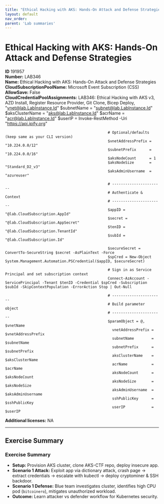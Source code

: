 ```yaml
---
title: "Ethical Hacking with AKS: Hands-On Attack and Defense Strategies"
layout: default
nav_order:
parent: 'Lab summaries'
---
```


# Ethical Hacking with AKS: Hands-On Attack and Defense Strategies

**ID** 191957  
**Number:** LAB346  
**Name:** Ethical Hacking with AKS: Hands-On Attack and Defense Strategies
**CloudSubscriptionPoolName:** Microsoft Event Subscription (CSS)  
**AllowSave:** False  
**CloudCredentialPoolAssignments:** LAB346: Ethical Hacking with AKS v3, AZD Install, Register Resource Provider, Git Clone, Bicep Deploy, "vnet@lab.LabInstance.Id"
                                                   $subnetName        = "subnet@lab.LabInstance.Id"
                                                   $aksClusterName    = "aks@lab.LabInstance.Id"
                                                   $acrName           = "acr@lab.LabInstance.Id"
                                                   $userIP            = Invoke-RestMethod -Uri "https://api.ipify.org"
                                                   
                                                   # Optional/defaults (keep same as your CLI version)
                                                   $vnetAddressPrefix = "10.224.0.0/12"
                                                   $subnetPrefix      = "10.224.0.0/16"
                                                   $aksNodeCount      = 1
                                                   $aksNodeSize       = "Standard_D2_v3"
                                                   $aksAdminUsername  = "azureuser"
                                                   
                                                   # -----------------------
                                                   # Authenticate & Context
                                                   # -----------------------
                                                   $appID = "@lab.CloudSubscription.AppId"
                                                   $secret = "@lab.CloudSubscription.AppSecret"
                                                   $tenID = "@lab.CloudSubscription.TenantId"
                                                   $subId = "@lab.CloudSubscription.Id"
                                                   
                                                   $secureSecret = ConvertTo-SecureString $secret -AsPlainText -Force
                                                   $spCred = New-Object System.Management.Automation.PSCredential($appID, $secureSecret)
                                                   
                                                   # Sign in as Service Principal and set subscription context
                                                   Connect-AzAccount -ServicePrincipal -Tenant $tenID -Credential $spCred -Subscription $subId -SkipContextPopulation -ErrorAction Stop | Out-Null
                                                   
                                                   # -----------------------
                                                   # Build parameter object
                                                   # -----------------------
                                                   $paramObject = @, $vnetName
                                                     vnetAddressPrefix = $vnetAddressPrefix
                                                     subnetName        = $subnetName
                                                     subnetPrefix      = $subnetPrefix
                                                     aksClusterName    = $aksClusterName
                                                     acrName           = $acrName
                                                     aksNodeCount      = $aksNodeCount
                                                     aksNodeSize       = $aksNodeSize
                                                     aksAdminUsername  = $aksAdminUsername
                                                     sshPublicKey      = $sshPublicKey
                                                     userIP            = $userIP  
**Additional licenses:** NA  

---

## Exercise Summary
### Exercise Summary
- **Setup:** Provision AKS cluster, clone AKS-CTF repo, deploy insecure app.
- **Scenario 1 Attack:** Exploit app via dictionary attack, crash page → extract credentials → escalate with kubectl → deploy cryptominer & SSH backdoor.
- **Scenario 1 Defense:** Blue team investigates cluster, identifies high CPU pod (`bitcoinero`), mitigates unauthorized workload.
- **Outcome:** Learn attacker vs defender workflow for Kubernetes security.

